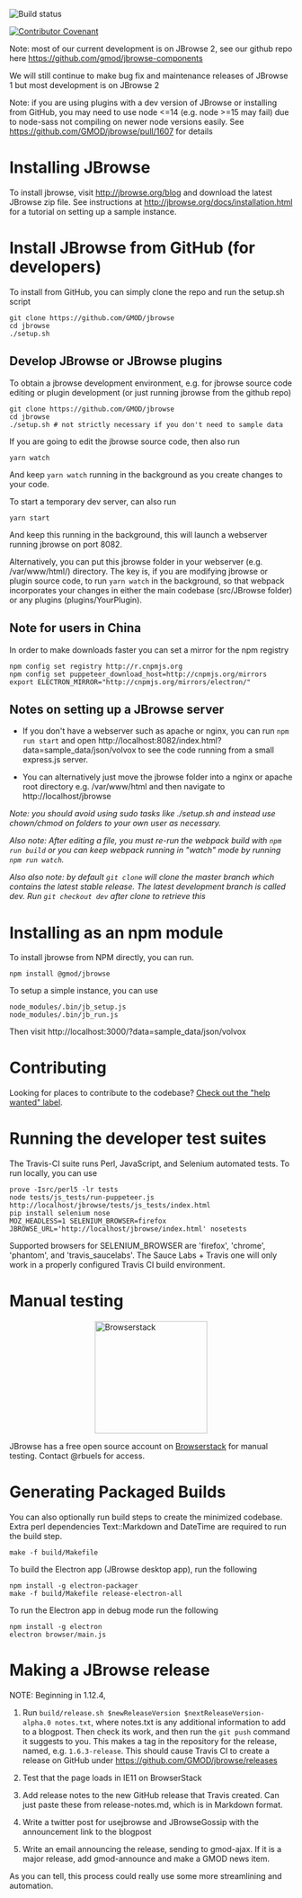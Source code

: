 ![Build status](https://github.com/GMOD/jbrowse/actions/workflows/main.yml/badge.svg?branch=master)

[![Contributor Covenant](https://img.shields.io/badge/Contributor%20Covenant-v1.4%20adopted-ff69b4.svg)](CODE_OF_CONDUCT.md)

Note: most of our current development is on JBrowse 2, see our github repo here
https://github.com/gmod/jbrowse-components

We will still continue to make bug fix and maintenance releases of JBrowse 1 but
most development is on JBrowse 2

Note: if you are using plugins with a dev version of JBrowse or installing from
GitHub, you may need to use node <=14 (e.g. node >=15 may fail) due to node-sass
not compiling on newer node versions easily. See
https://github.com/GMOD/jbrowse/pull/1607 for details

# Installing JBrowse

To install jbrowse, visit http://jbrowse.org/blog and download the latest
JBrowse zip file. See instructions at http://jbrowse.org/docs/installation.html
for a tutorial on setting up a sample instance.

# Install JBrowse from GitHub (for developers)

To install from GitHub, you can simply clone the repo and run the setup.sh
script

    git clone https://github.com/GMOD/jbrowse
    cd jbrowse
    ./setup.sh

## Develop JBrowse or JBrowse plugins

To obtain a jbrowse development environment, e.g. for jbrowse source code
editing or plugin development (or just running jbrowse from the github repo)

    git clone https://github.com/GMOD/jbrowse
    cd jbrowse
    ./setup.sh # not strictly necessary if you don't need to sample data

If you are going to edit the jbrowse source code, then also run

    yarn watch

And keep `yarn watch` running in the background as you create changes to your
code.

To start a temporary dev server, can also run

    yarn start

And keep this running in the background, this will launch a webserver running
jbrowse on port 8082.

Alternatively, you can put this jbrowse folder in your webserver (e.g.
/var/www/html/) directory. The key is, if you are modifying jbrowse or plugin
source code, to run `yarn watch` in the background, so that webpack incorporates
your changes in either the main codebase (src/JBrowse folder) or any plugins
(plugins/YourPlugin).

## Note for users in China

In order to make downloads faster you can set a mirror for the npm registry

    npm config set registry http://r.cnpmjs.org
    npm config set puppeteer_download_host=http://cnpmjs.org/mirrors
    export ELECTRON_MIRROR="http://cnpmjs.org/mirrors/electron/"

## Notes on setting up a JBrowse server

- If you don't have a webserver such as apache or nginx, you can run
  `npm run start` and open
  http://localhost:8082/index.html?data=sample_data/json/volvox to see the code
  running from a small express.js server.

- You can alternatively just move the jbrowse folder into a nginx or apache root
  directory e.g. /var/www/html and then navigate to http://localhost/jbrowse

_Note: you should avoid using sudo tasks like ./setup.sh and instead use
chown/chmod on folders to your own user as necessary._

_Also note: After editing a file, you must re-run the webpack build with
`npm run build` or you can keep webpack running in "watch" mode by running
`npm run watch`._

_Also also note: by default `git clone` will clone the master branch which
contains the latest stable release. The latest development branch is called dev.
Run `git checkout dev` after clone to retrieve this_

# Installing as an npm module

To install jbrowse from NPM directly, you can run.

    npm install @gmod/jbrowse

To setup a simple instance, you can use

    node_modules/.bin/jb_setup.js
    node_modules/.bin/jb_run.js

Then visit http://localhost:3000/?data=sample_data/json/volvox

# Contributing

Looking for places to contribute to the codebase?
[Check out the "help wanted" label](https://github.com/GMOD/jbrowse/labels/help%20wanted).

# Running the developer test suites

The Travis-CI suite runs Perl, JavaScript, and Selenium automated tests. To run
locally, you can use

    prove -Isrc/perl5 -lr tests
    node tests/js_tests/run-puppeteer.js http://localhost/jbrowse/tests/js_tests/index.html
    pip install selenium nose
    MOZ_HEADLESS=1 SELENIUM_BROWSER=firefox JBROWSE_URL='http://localhost/jbrowse/index.html' nosetests

Supported browsers for SELENIUM_BROWSER are 'firefox', 'chrome', 'phantom', and
'travis_saucelabs'. The Sauce Labs + Travis one will only work in a properly
configured Travis CI build environment.

# Manual testing

<img style="display: block; margin: 1em auto" src="img/browserstack-logo-600x315.png" width="200" alt="Browserstack"/>

JBrowse has a free open source account on
[Browserstack](http://browserstack.com/) for manual testing. Contact @rbuels for
access.

# Generating Packaged Builds

You can also optionally run build steps to create the minimized codebase. Extra
perl dependencies Text::Markdown and DateTime are required to run the build
step.

    make -f build/Makefile

To build the Electron app (JBrowse desktop app), run the following

    npm install -g electron-packager
    make -f build/Makefile release-electron-all

To run the Electron app in debug mode run the following

    npm install -g electron
    electron browser/main.js

# Making a JBrowse release

NOTE: Beginning in 1.12.4,

1. Run
   `build/release.sh $newReleaseVersion $nextReleaseVersion-alpha.0 notes.txt`,
   where notes.txt is any additional information to add to a blogpost. Then
   check its work, and then run the `git push` command it suggests to you. This
   makes a tag in the repository for the release, named, e.g. `1.6.3-release`.
   This should cause Travis CI to create a release on GitHub under
   https://github.com/GMOD/jbrowse/releases

1. Test that the page loads in IE11 on BrowserStack

1. Add release notes to the new GitHub release that Travis created. Can just
   paste these from release-notes.md, which is in Markdown format.

1. Write a twitter post for usejbrowse and JBrowseGossip with the announcement
   link to the blogpost

1. Write an email announcing the release, sending to gmod-ajax. If it is a major
   release, add gmod-announce and make a GMOD news item.

As you can tell, this process could really use some more streamlining and
automation.
